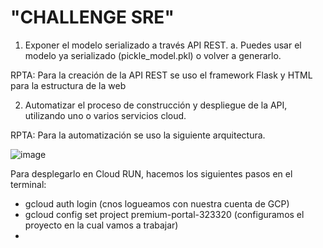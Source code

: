 # "CHALLENGE SRE" 

1. Exponer el modelo serializado a través API REST.
a. Puedes usar el modelo ya serializado (pickle_model.pkl) o volver a generarlo.

RPTA: Para la creación de la API REST se uso el framework Flask y HTML para la estructura de la web


2. Automatizar el proceso de construcción y despliegue de la API, utilizando uno o varios servicios cloud.

RPTA: Para la automatización se uso la siguiente arquitectura.

![image](https://user-images.githubusercontent.com/30010135/217001216-738c55ca-648f-4ef4-b189-4f11ff50b727.png)

Para desplegarlo en Cloud RUN, hacemos los siguientes pasos en el terminal:

* gcloud auth login (cnos logueamos con nuestra cuenta de GCP)
* gcloud config set project premium-portal-323320 (configuramos el proyecto en la cual vamos a trabajar)
* 
